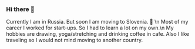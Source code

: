 ### Hi there 👋

Currently I am in Russia. But soon I am moving to Slovenia. 🌱 \n
Most of my career I worked for start-ups. So I had to learn a lot on my own.\n 
My hobbies are drawing, yoga/stretching and drinking coffee in cafe. Also I like traveling so I would not mind moving to another country. 

<!--
**MarieOsinceva/MarieOsinceva** is a ✨ _special_ ✨ repository because its `README.md` (this file) appears on your GitHub profile.

Here are some ideas to get you started:

- 🔭 I’m currently working on ...
- 🌱 I’m currently learning ...
- 👯 I’m looking to collaborate on ...
- 🤔 I’m looking for help with ...
- 💬 Ask me about ...
- 📫 How to reach me: ...
- 😄 Pronouns: ...
- ⚡ Fun fact: ...
-->
